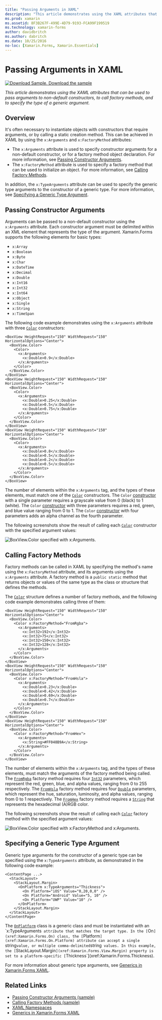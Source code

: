 ```yaml
---
title: "Passing Arguments in XAML"
description: "This article demonstrates using the XAML attributes that can be used to pass arguments to non-default constructors, to call factory methods, and to specify the type of a generic argument."
ms.prod: xamarin
ms.assetid: 8F3B267F-499E-4D79-9193-FCA99F199519
ms.technology: xamarin-forms
author: davidbritch
ms.author: dabritch
ms.date: 10/25/2016
no-loc: [Xamarin.Forms, Xamarin.Essentials]
---
```


# Passing Arguments in XAML

[![Download Sample.](~/media/shared/download.png) Download the sample](/samples/xamarin/xamarin-forms-samples/xaml-passingconstructorarguments)

_This article demonstrates using the XAML attributes that can be used to pass arguments to non-default constructors, to call factory methods, and to specify the type of a generic argument._

## Overview

It's often necessary to instantiate objects with constructors that require arguments, or by calling a static creation method. This can be achieved in XAML by using the `x:Arguments` and `x:FactoryMethod` attributes:

- The `x:Arguments` attribute is used to specify constructor arguments for a non-default constructor, or for a factory method object declaration. For more information, see [Passing Constructor Arguments](#passing-constructor-arguments).
- The `x:FactoryMethod` attribute is used to specify a factory method that can be used to initialize an object. For more information, see [Calling Factory Methods](#calling-factory-methods).

In addition, the `x:TypeArguments` attribute can be used to specify the generic type arguments to the constructor of a generic type. For more information, see [Specifying a Generic Type Argument](#specifying-a-generic-type-argument).

## Passing Constructor Arguments

Arguments can be passed to a non-default constructor using the `x:Arguments` attribute. Each constructor argument must be delimited within an XML element that represents the type of the argument. Xamarin.Forms supports the following elements for basic types:

- `x:Array`
- `x:Boolean`
- `x:Byte`
- `x:Char`
- `x:DateTime`
- `x:Decimal`
- `x:Double`
- `x:Int16`
- `x:Int32`
- `x:Int64`
- `x:Object`
- `x:Single`
- `x:String`
- `x:TimeSpan`

The following code example demonstrates using the `x:Arguments` attribute with three [`Color`](xref:Xamarin.Forms.Color) constructors:

```xaml
<BoxView HeightRequest="150" WidthRequest="150" HorizontalOptions="Center">
  <BoxView.Color>
    <Color>
      <x:Arguments>
        <x:Double>0.9</x:Double>
      </x:Arguments>
    </Color>
  </BoxView.Color>
</BoxView>
<BoxView HeightRequest="150" WidthRequest="150" HorizontalOptions="Center">
  <BoxView.Color>
    <Color>
      <x:Arguments>
        <x:Double>0.25</x:Double>
        <x:Double>0.5</x:Double>
        <x:Double>0.75</x:Double>
      </x:Arguments>
    </Color>
  </BoxView.Color>
</BoxView>
<BoxView HeightRequest="150" WidthRequest="150" HorizontalOptions="Center">
  <BoxView.Color>
    <Color>
      <x:Arguments>
        <x:Double>0.8</x:Double>
        <x:Double>0.5</x:Double>
        <x:Double>0.2</x:Double>
        <x:Double>0.5</x:Double>
      </x:Arguments>
    </Color>
  </BoxView.Color>
</BoxView>
```

The number of elements within the `x:Arguments` tag, and the types of these elements, must match one of the [`Color`](xref:Xamarin.Forms.Color) constructors. The `Color` [constructor](xref:Xamarin.Forms.Color.%23ctor(System.Double)) with a single parameter requires a grayscale value from 0 (black) to 1 (white). The `Color` [constructor](xref:Xamarin.Forms.Color.%23ctor(System.Double,System.Double,System.Double)) with three parameters requires a red, green, and blue value ranging from 0 to 1. The `Color` [constructor](xref:Xamarin.Forms.Color.%23ctor(System.Double,System.Double,System.Double,System.Double)) with four parameters adds an alpha channel as the fourth parameter.

The following screenshots show the result of calling each [`Color`](xref:Xamarin.Forms.Color) constructor with the specified argument values:

![BoxView.Color specified with x:Arguments.](passing-arguments-images/passing-arguments.png)

## Calling Factory Methods

Factory methods can be called in XAML by specifying the method's name using the `x:FactoryMethod` attribute, and its arguments using the `x:Arguments` attribute. A factory method is a `public static` method that returns objects or values of the same type as the class or structure that defines the methods.

The [`Color`](xref:Xamarin.Forms.Color) structure defines a number of factory methods, and the following code example demonstrates calling three of them:

```xaml
<BoxView HeightRequest="150" WidthRequest="150" HorizontalOptions="Center">
  <BoxView.Color>
    <Color x:FactoryMethod="FromRgba">
      <x:Arguments>
        <x:Int32>192</x:Int32>
        <x:Int32>75</x:Int32>
        <x:Int32>150</x:Int32>                        
        <x:Int32>128</x:Int32>
      </x:Arguments>
    </Color>
  </BoxView.Color>
</BoxView>
<BoxView HeightRequest="150" WidthRequest="150" HorizontalOptions="Center">
  <BoxView.Color>
    <Color x:FactoryMethod="FromHsla">
      <x:Arguments>
        <x:Double>0.23</x:Double>
        <x:Double>0.42</x:Double>
        <x:Double>0.69</x:Double>
        <x:Double>0.7</x:Double>
      </x:Arguments>
    </Color>
  </BoxView.Color>
</BoxView>
<BoxView HeightRequest="150" WidthRequest="150" HorizontalOptions="Center">
  <BoxView.Color>
    <Color x:FactoryMethod="FromHex">
      <x:Arguments>
        <x:String>#FF048B9A</x:String>
      </x:Arguments>
    </Color>
  </BoxView.Color>
</BoxView>
```

The number of elements within the `x:Arguments` tag, and the types of these elements, must match the arguments of the factory method being called. The [`FromRgba`](xref:Xamarin.Forms.Color.FromRgba(System.Int32,System.Int32,System.Int32,System.Int32)) factory method requires four [`Int32`](/dotnet/api/system.int32) parameters, which represent the red, green, blue, and alpha values, ranging from 0 to 255 respectively. The [`FromHsla`](xref:Xamarin.Forms.Color.FromHsla(System.Double,System.Double,System.Double,System.Double)) factory method requires four [`Double`](/dotnet/api/system.double) parameters, which represent the hue, saturation, luminosity, and alpha values, ranging from 0 to 1 respectively. The [`FromHex`](xref:Xamarin.Forms.Color.FromHex(System.String)) factory method requires a [`String`](/dotnet/api/system.string) that represents the hexadecimal (A)RGB color.

The following screenshots show the result of calling each [`Color`](xref:Xamarin.Forms.Color) factory method with the specified argument values:

![BoxView.Color specified with x:FactoryMethod and x:Arguments.](passing-arguments-images/factory-methods.png)

## Specifying a Generic Type Argument

Generic type arguments for the constructor of a generic type can be specified using the `x:TypeArguments` attribute, as demonstrated in the following code example:

```xaml
<ContentPage ...>
  <StackLayout>
    <StackLayout.Margin>
      <OnPlatform x:TypeArguments="Thickness">
        <On Platform="iOS" Value="0,20,0,0" />
        <On Platform="Android" Value="5, 10" />
        <On Platform="UWP" Value="10" />
      </OnPlatform>
    </StackLayout.Margin>
  </StackLayout>
</ContentPage>
```

The [`OnPlatform`](xref:Xamarin.Forms.OnPlatform`1) class is a generic class and must be instantiated with an `x:TypeArguments` attribute that matches the target type. In the [`On`](xref:Xamarin.Forms.On) class, the [`Platform`](xref:Xamarin.Forms.On.Platform) attribute can accept a single `string` value, or multiple comma-delimited `string` values. In this example, the [`StackLayout.Margin`](xref:Xamarin.Forms.View.Margin) property is set to a platform-specific [`Thickness`](xref:Xamarin.Forms.Thickness).

For more information about generic type arguments, see [Generics in Xamarin.Forms XAML](generics.md).

## Related Links

- [Passing Constructor Arguments (sample)](/samples/xamarin/xamarin-forms-samples/xaml-passingconstructorarguments)
- [Calling Factory Methods (sample)](/samples/xamarin/xamarin-forms-samples/xaml-callingfactorymethods)
- [XAML Namespaces](~/xamarin-forms/xaml/namespaces.md)
- [Generics in Xamarin.Forms XAML](generics.md)